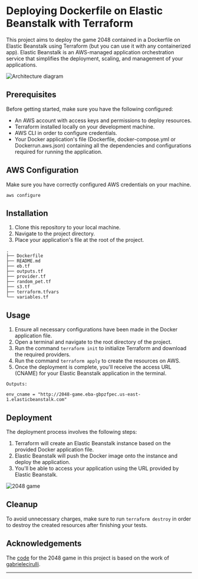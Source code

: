 # Deploying Dockerfile on Elastic Beanstalk with Terraform

This project aims to deploy the game 2048 contained in a Dockerfile on Elastic Beanstalk using Terraform (but you can use it with any containerized app). Elastic Beanstalk is an AWS-managed application orchestration service that simplifies the deployment, scaling, and management of your applications.

![Architecture diagram](https://github.com/MozkaGit/terraform-elasticbeanstalk-docker/assets/43102748/68a78365-0c37-466a-977a-8e424f001434)

## Prerequisites

Before getting started, make sure you have the following configured:

- An AWS account with access keys and permissions to deploy resources.
- Terraform installed locally on your development machine.
- AWS CLI in order to configure credentials.
- Your Docker application's file (Dockerfile, docker-compose.yml or Dockerrun.aws.json) containing all the dependencies and configurations required for running the application.

## AWS Configuration

Make sure you have correctly configured AWS credentials on your machine.

```
aws configure
```

## Installation

1. Clone this repository to your local machine.
2. Navigate to the project directory.
3. Place your application's file at the root of the project.

```
.
├── Dockerfile
├── README.md
├── eb.tf
├── outputs.tf
├── provider.tf
├── random_pet.tf
├── s3.tf
├── terraform.tfvars
└── variables.tf
``````

## Usage

1. Ensure all necessary configurations have been made in the Docker application file.
2. Open a terminal and navigate to the root directory of the project.
3. Run the command `terraform init` to initialize Terraform and download the required providers.
4. Run the command `terraform apply` to create the resources on AWS.
5. Once the deployment is complete, you'll receive the access URL (CNAME) for your Elastic Beanstalk application in the terminal.

```
Outputs:

env_cname = "http://2048-game.eba-gbpzfpec.us-east-1.elasticbeanstalk.com"
```

## Deployment

The deployment process involves the following steps:

1. Terraform will create an Elastic Beanstalk instance based on the provided Docker application file.
2. Elastic Beanstalk will push the Docker image onto the instance and deploy the application.
3. You'll be able to access your application using the URL provided by Elastic Beanstalk.

![2048 game](https://github.com/MozkaGit/2048-terraform-aws_eb/assets/43102748/1d156aef-e1d7-4dd2-bc2f-22ca230b5f37)

## Cleanup

To avoid unnecessary charges, make sure to run `terraform destroy` in order to destroy the created resources after finishing your tests.

## Acknowledgements

The [code](https://github.com/gabrielecirulli/2048) for the 2048 game in this project is based on the work of [gabrielecirulli](https://github.com/gabrielecirulli). 

---
